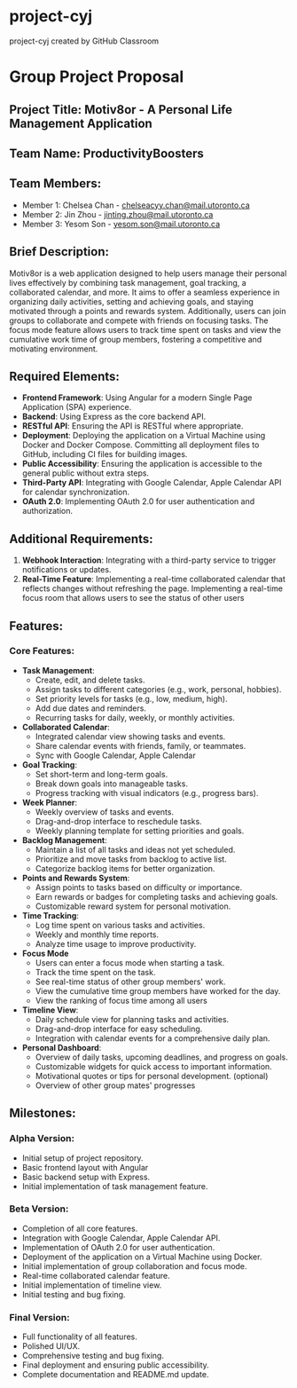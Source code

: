 # project-cyj
project-cyj created by GitHub Classroom
# Group Project Proposal

## Project Title: Motiv8or - A Personal Life Management Application

## Team Name: ProductivityBoosters

## Team Members:

- Member 1: Chelsea Chan - chelseacyy.chan@mail.utoronto.ca
- Member 2: Jin Zhou - jinting.zhou@mail.utoronto.ca
- Member 3: Yesom Son - yesom.son@mail.utoronto.ca

## Brief Description:

Motiv8or is a web application designed to help users manage their personal lives effectively by combining task management, goal tracking, a collaborated calendar, and more. It aims to offer a seamless experience in organizing daily activities, setting and achieving goals, and staying motivated through a points and rewards system. Additionally, users can join groups to collaborate and compete with friends on focusing tasks. The focus mode feature allows users to track time spent on tasks and view the cumulative work time of group members, fostering a competitive and motivating environment.

## Required Elements:

- **Frontend Framework**: Using Angular for a modern Single Page Application (SPA) experience.
- **Backend**: Using Express as the core backend API.
- **RESTful API**: Ensuring the API is RESTful where appropriate.
- **Deployment**: Deploying the application on a Virtual Machine using Docker and Docker Compose. Committing all deployment files to GitHub, including CI files for building images.
- **Public Accessibility**: Ensuring the application is accessible to the general public without extra steps.
- **Third-Party API**: Integrating with Google Calendar, Apple Calendar API for calendar synchronization.
- **OAuth 2.0**: Implementing OAuth 2.0 for user authentication and authorization.

## Additional Requirements:

1. **Webhook Interaction**: Integrating with a third-party service to trigger notifications or updates.
2. **Real-Time Feature**: Implementing a real-time collaborated calendar that reflects changes without refreshing the page. Implementing a real-time focus room that allows users to see the status of other users

## Features:

### Core Features:

- **Task Management**:
    - Create, edit, and delete tasks.
    - Assign tasks to different categories (e.g., work, personal, hobbies).
    - Set priority levels for tasks (e.g., low, medium, high).
    - Add due dates and reminders.
    - Recurring tasks for daily, weekly, or monthly activities.
- **Collaborated Calendar**:
    - Integrated calendar view showing tasks and events.
    - Share calendar events with friends, family, or teammates.
    - Sync with Google Calendar, Apple Calendar
- **Goal Tracking**:
    - Set short-term and long-term goals.
    - Break down goals into manageable tasks.
    - Progress tracking with visual indicators (e.g., progress bars).
- **Week Planner**:
    - Weekly overview of tasks and events.
    - Drag-and-drop interface to reschedule tasks.
    - Weekly planning template for setting priorities and goals.
- **Backlog Management**:
    - Maintain a list of all tasks and ideas not yet scheduled.
    - Prioritize and move tasks from backlog to active list.
    - Categorize backlog items for better organization.
- **Points and Rewards System**:
    - Assign points to tasks based on difficulty or importance.
    - Earn rewards or badges for completing tasks and achieving goals.
    - Customizable reward system for personal motivation.
- **Time Tracking**:
    - Log time spent on various tasks and activities.
    - Weekly and monthly time reports.
    - Analyze time usage to improve productivity.
- **Focus Mode**
	- Users can enter a focus mode when starting a task.
	- Track the time spent on the task.
	- See real-time status of other group members' work.
	- View the cumulative time group members have worked for the day.
	- View the ranking of focus time among all users
- **Timeline View**:
	- Daily schedule view for planning tasks and activities.
	- Drag-and-drop interface for easy scheduling.
	- Integration with calendar events for a comprehensive daily plan.
- **Personal Dashboard**:
    - Overview of daily tasks, upcoming deadlines, and progress on goals.
    - Customizable widgets for quick access to important information.
    - Motivational quotes or tips for personal development. (optional)
    - Overview of other group mates' progresses

## Milestones:

### Alpha Version:

- Initial setup of project repository.
- Basic frontend layout with Angular
- Basic backend setup with Express.
- Initial implementation of task management feature.

### Beta Version:

- Completion of all core features.
- Integration with Google Calendar, Apple Calendar API.
- Implementation of OAuth 2.0 for user authentication.
- Deployment of the application on a Virtual Machine using Docker.
- Initial implementation of group collaboration and focus mode.
- Real-time collaborated calendar feature.
- Initial implementation of timeline view.
- Initial testing and bug fixing.

### Final Version:

- Full functionality of all features.
- Polished UI/UX.
- Comprehensive testing and bug fixing.
- Final deployment and ensuring public accessibility.
- Complete documentation and README.md update.
